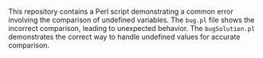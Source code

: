 This repository contains a Perl script demonstrating a common error involving the comparison of undefined variables.  The `bug.pl` file shows the incorrect comparison, leading to unexpected behavior. The `bugSolution.pl` demonstrates the correct way to handle undefined values for accurate comparison.